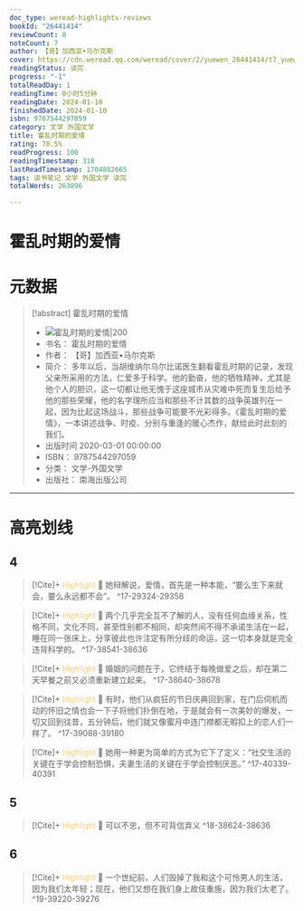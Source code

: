 ```yaml
---
doc_type: weread-highlights-reviews
bookId: "26441414"
reviewCount: 0
noteCount: 7
author: 【哥】加西亚•马尔克斯
cover: https://cdn.weread.qq.com/weread/cover/2/yuewen_26441414/t7_yuewen_264414141682244020.jpg
readingStatus: 读完
progress: "-1"
totalReadDay: 1
readingTime: 0小时5分钟
readingDate: 2024-01-10
finishedDate: 2024-01-10
isbn: 9787544297059
category: 文学 外国文学
title: 霍乱时期的爱情
rating: 78.5%
readProgress: 100
readingTimestamp: 318
lastReadTimestamp: 1704882665
tags: 读书笔记 文学 外国文学 读完
totalWords: 263896

---
```


# 霍乱时期的爱情

# 元数据
> [!abstract] 霍乱时期的爱情
> - ![ 霍乱时期的爱情|200](https://cdn.weread.qq.com/weread/cover/2/yuewen_26441414/t7_yuewen_264414141682244020.jpg)
> - 书名： 霍乱时期的爱情
> - 作者： 【哥】加西亚•马尔克斯
> - 简介： 多年以后，当胡维纳尔乌尔比诺医生翻看霍乱时期的记录，发现父亲所采用的方法，仁爱多于科学。他的勤奋，他的牺牲精神，尤其是他个人的胆识，这一切都让他无愧于这座城市从灾难中死而复生后给予他的那些荣耀，他的名字理所应当和那些不计其数的战争英雄列在一起，因为比起这场战斗，那些战争可能要不光彩得多。《霍乱时期的爱情》，一本讲述战争、时疫、分别与重逢的暖心杰作，献给此时此刻的我们。
> - 出版时间 2020-03-01 00:00:00
> - ISBN： 9787544297059
> - 分类： 文学-外国文学
> - 出版社： 南海出版公司



---

# 高亮划线
## 4


> [!Cite]+ <span style="color: #ffce78;">Highlight</span>
> 📌 她辩解说，爱情，首先是一种本能，“要么生下来就会，要么永远都不会”。
> ^17-29324-29358


> [!Cite]+ <span style="color: #ffce78;">Highlight</span>
> 📌 两个几乎完全互不了解的人，没有任何血缘关系，性格不同，文化不同，甚至性别都不相同，却突然间不得不承诺生活在一起，睡在同一张床上，分享彼此也许注定有所分歧的命运，这一切本身就是完全违背科学的。
> ^17-38541-38636


> [!Cite]+ <span style="color: #ffce78;">Highlight</span>
> 📌 婚姻的问题在于，它终结于每晚做爱之后，却在第二天早餐之前又必须重新建立起来。
> ^17-38640-38678


> [!Cite]+ <span style="color: #ffce78;">Highlight</span>
> 📌 有时，他们从疯狂的节日庆典回到家，在门后伺机而动的怀旧之情也会一下子将他们扑倒在地，于是就会有一次美妙的爆发，一切又回到往昔，五分钟后，他们就又像蜜月中连门襟都无暇扣上的恋人们一样了。
> ^17-39088-39180


> [!Cite]+ <span style="color: #ffce78;">Highlight</span>
> 📌 她用一种更为简单的方式为它下了定义：“社交生活的关键在于学会控制恐惧，夫妻生活的关键在于学会控制厌恶。”
> ^17-40339-40391
## 5


> [!Cite]+ <span style="color: #ffce78;">Highlight</span>
> 📌 可以不忠，但不可背信弃义
> ^18-38624-38636
## 6


> [!Cite]+ <span style="color: #ffce78;">Highlight</span>
> 📌 一个世纪前，人们毁掉了我和这个可怜男人的生活，因为我们太年轻；现在，他们又想在我们身上故伎重施，因为我们太老了。
> ^19-39220-39276


